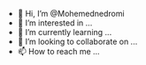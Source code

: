- 👋 Hi, I’m @Mohemednedromi
- 👀 I’m interested in ...
- 🌱 I’m currently learning ...
- 💞️ I’m looking to collaborate on ...
- 📫 How to reach me ...

<!---
Mohemednedromi/Mohemednedromi is a ✨ special ✨ repository because its `README.md` (this file) appears on your GitHub profile.
You can click the Preview link to take a look at your changes.
--->
